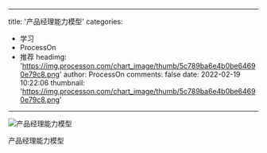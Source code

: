 
---
title: '产品经理能力模型'
categories: 
 - 学习
 - ProcessOn
 - 推荐
headimg: 'https://img.processon.com/chart_image/thumb/5c789ba6e4b0be64690e79c8.png'
author: ProcessOn
comments: false
date: 2022-02-19 10:22:06
thumbnail: 'https://img.processon.com/chart_image/thumb/5c789ba6e4b0be64690e79c8.png'
---

<div>   
<img class="thumb" alt="产品经理能力模型" src="https://img.processon.com/chart_image/thumb/5c789ba6e4b0be64690e79c8.png" referrerpolicy="no-referrer">
<p>产品经理能力模型</p>  
</div>
            
